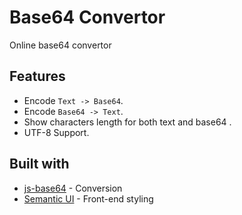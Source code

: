 # Base64 Convertor

Online base64 convertor 

## Features
* Encode ```Text -> Base64```.
* Encode ```Base64 -> Text```.
* Show characters length for both text and base64 .
* UTF-8 Support.

## Built with

* [js-base64](https://github.com/dankogai/js-base64) - Conversion
* [Semantic UI](https://semantic-ui.com/) - Front-end styling